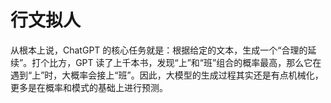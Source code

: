 # 行文拟人

从根本上说，ChatGPT 的核心任务就是：根据给定的文本，生成一个“合理的延续”。打个比方，GPT 读了上千本书，发现“上”和“班”组合的概率最高，那么它在遇到“上”时，大概率会接上“班”。因此，大模型的生成过程其实还是有点机械化，更多是在概率和模式的基础上进行预测。
